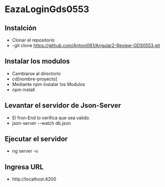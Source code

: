# EazaLoginGds0553
## Instalción 
- Clonar el repositorio
- -git clone https://github.com/Antoni061/Angular2-Review-GDS0553.git

## Instalar los modulos 
- Cambiarse al directorio
- cd[nombre-proyecto]
- Mediante npm instalar los Modulos
- npm install

## Levantar el servidor de Json-Server
- El fron-End lo verifica que sea valido.
- json-server --watch db.json

## Ejecutar el servidor 
- ng server -o

## Ingresa URL
- http://localhost:4200




